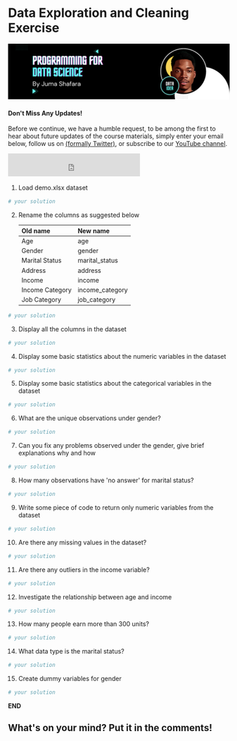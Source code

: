# Data Exploration and Cleaning Exercise

![Photo by DATAIDEA](../../assets/banner4.png)

<!-- Newsletter -->
<div class="newsletter">
<div class="newsletter-heading">
<h4><i class="bi bi-info-circle-fill"></i> Don't Miss Any Updates!</h4>
</div>
<div class="newsletter-body">
<p>
Before we continue, we have a humble request, to be among the first to hear about future updates of the course materials, simply enter your email below, follow us on <a href="https://x.com/dataideaorg"><i class="bi bi-twitter-x"></i>
(formally Twitter)</a>, or subscribe to our <a href="https://www.youtube.com/@dataidea-science"><i class="bi bi-youtube"></i> YouTube channel</a>.
</p>
<iframe class="newsletter-frame" src="https://embeds.beehiiv.com/5fc7c425-9c7e-4e08-a514-ad6c22beee74?slim=true" data-test-id="beehiiv-embed" height="52" frameborder="0" scrolling="no">
</iframe>
</div>
</div>

1. Load demo.xlsx dataset


```python
# your solution
```

2. Rename the columns as suggested below

   Old name | New name
   ----------|--------
    Age|age
     Gender|gender
    Marital Status|marital_status
    Address|address
    Income|income
    Income Category|income_category
    Job Category|job_category


```python
# your solution
```

3. Display all the columns in the dataset


```python
# your solution
```

4. Display some basic statistics about the numeric variables in the dataset


```python
# your solution
```

5. Display some basic statistics about the categorical variables in the dataset


```python
# your solution
```

6. What are the unique observations under gender?


```python
# your solution
```

7. Can you fix any problems observed under the gender, give brief explanations why and how


```python
# your solution
```

8. How many observations have 'no answer' for marital status?


```python
# your solution
```

9. Write some piece of code to return only numeric variables from the dataset


```python
# your solution
```

10. Are there any missing values in the dataset?


```python
# your solution
```

11. Are there any outliers in the income variable?


```python
# your solution
```

12. Investigate the relationship between age and income


```python
# your solution
```

13. How many people earn more than 300 units?


```python
# your solution
```

14. What data type is the marital status?


```python
# your solution
```

15. Create dummy variables for gender


```python
# your solution
```

**END**

<h2>What's on your mind? Put it in the comments!</h2>
<script src="https://utteranc.es/client.js"
        repo="dataideaorg/dataidea-science"
        issue-term="pathname"
        theme="github-light"
        crossorigin="anonymous"
        async>
</script>
